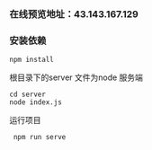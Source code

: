 ### 在线预览地址：43.143.167.129

### 安装依赖

```
npm install
```

根目录下的server 文件为node 服务端

```
cd server
node index.js
```

运行项目

```
 npm run serve
```
